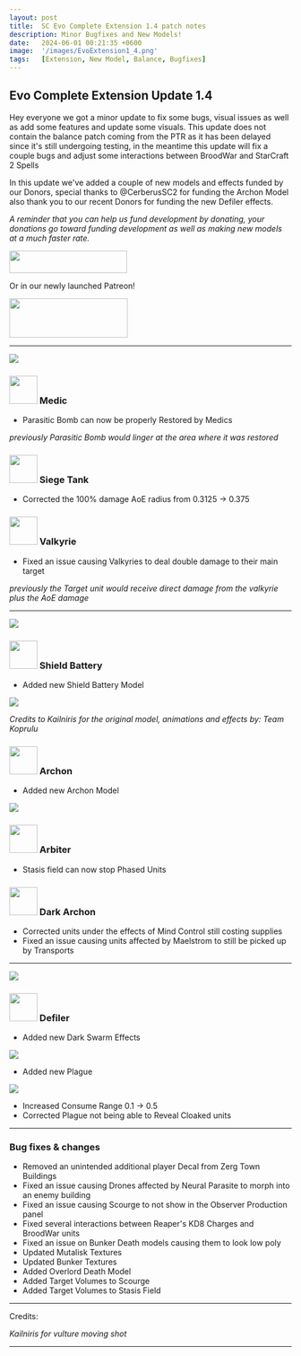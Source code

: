 ```yaml
---
layout: post
title:  SC Evo Complete Extension 1.4 patch notes
description: Minor Bugfixes and New Models!
date:   2024-06-01 00:21:35 +0600
image:  '/images/EvoExtension1_4.png'
tags:   [Extension, New Model, Balance, Bugfixes]
---
```


## Evo Complete Extension Update 1.4

Hey everyone we got a minor update to fix some bugs, visual issues as well as add some features and update some visuals. This update does not contain the balance patch coming from the PTR as it has been delayed since it's still undergoing testing, in the meantime this update will fix a couple bugs and adjust some interactions between BroodWar and StarCraft 2 Spells

In this update we've added a couple of new models and effects funded by our Donors, special thanks to @CerberusSC2 for funding the Archon Model also thank you to our recent Donors for funding the new Defiler effects.

*A reminder that you can help us fund development by donating, your donations go toward funding development as well as making new models at a much faster rate.*

<a href="https://paypal.me/KopruluKat/"><img src="{{site.baseurl}}/images/blue.png" width="210" height="40"></a> 

Or in our newly launched Patreon!

<a href="https://www.patreon.com/TeamKopruluSC2"><img src="{{site.baseurl}}/images/becomeAPatronBanner.png" width="211" height="70"></a> 

***

![]({{site.baseurl}}/images/Divider_Terran.png)

### <img src="{{site.baseurl}}/images/btn-unit-terran-medic.png" width="50" height="50"> Medic

- Parasitic Bomb can now be properly Restored by Medics

*previously Parasitic Bomb would linger at the area where it was restored*

### <img src="{{site.baseurl}}/images/btn-unit-terran-siegetank-sieged@scbw.png" width="50" height="50"> Siege Tank

- Corrected the 100% damage AoE radius from 0.3125 -> 0.375

### <img src="{{site.baseurl}}/images/btn-unit-terran-valkyrie@scbw.png" width="50" height="50"> Valkyrie

- Fixed an issue causing Valkyries to deal double damage to their main target

*previously the Target unit would receive direct damage from the valkyrie plus the AoE damage*


***

![]({{site.baseurl}}/images/Divider_Protoss.png)

### <img src="{{site.baseurl}}/images/btn-building-protoss-shieldbattery@scbw.png" width="50" height="50"> Shield Battery

- Added new Shield Battery Model

![]({{site.baseurl}}/images/modelpreview-battery.png)

*Credits to Kailniris for the original model, animations and effects by: Team Koprulu*

### <img src="{{site.baseurl}}/images/btn-unit-protoss-archon@scbw.png" width="50" height="50"> Archon

- Added new Archon Model

![]({{site.baseurl}}/images/modelpreview-archon.png)


### <img src="{{site.baseurl}}/images/btn-unit-protoss-arbiter.png" width="50" height="50"> Arbiter

- Stasis field can now stop Phased Units

### <img src="{{site.baseurl}}/images/btn-unit-protoss-darkarchon.png" width="50" height="50"> Dark Archon

- Corrected units under the effects of Mind Control still costing supplies
- Fixed an issue causing units affected by Maelstrom to still be picked up by Transports

***

![]({{site.baseurl}}/images/Divider_Zerg.png)

### <img src="{{site.baseurl}}/images/btn-unit-zerg-defiler@scbw.png" width="50" height="50"> Defiler

- Added new Dark Swarm Effects

![]({{site.baseurl}}/images/modelpreview-darkswarm.png)

- Added new Plague 

![]({{site.baseurl}}/images/modelpreview-plague.png)

- Increased Consume Range 0.1 -> 0.5
- Corrected Plague not being able to Reveal Cloaked units


***

### Bug fixes & changes

- Removed an unintended additional player Decal from Zerg Town Buildings
- Fixed an issue causing Drones affected by Neural Parasite to morph into an enemy building
- Fixed an issue causing Scourge to not show in the Observer Production panel
- Fixed several interactions between Reaper's KD8 Charges and BroodWar units
- Fixed an issue on Bunker Death models causing them to look low poly
- Updated Mutalisk Textures
- Updated Bunker Textures
- Added Overlord Death Model
- Added Target Volumes to Scourge
- Added Target Volumes to Stasis Field

***
Credits: 

_Kailniris for vulture moving shot_

***